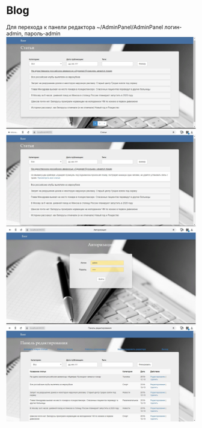 # Blog
Для перехода к панели редактора ~/AdminPanel/AdminPanel
логин-admin, пароль-admin
<img src="scr1.jpg"/>
<img src="scr2.jpg"/>
<img src="scr3.jpg"/>
<img src="scr4.jpg"/>
